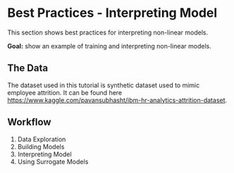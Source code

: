 # Best Practices - Interpreting Model

This section shows best practices for interpreting non-linear models.

**Goal:** show an example of training and interpreting non-linear models.

## The Data
The dataset used in this tutorial is synthetic dataset used to mimic employee attrition. It can be found here <https://www.kaggle.com/pavansubhasht/ibm-hr-analytics-attrition-dataset>.

## Workflow
1. Data Exploration
2. Building Models
3. Interpreting Model
4. Using Surrogate Models